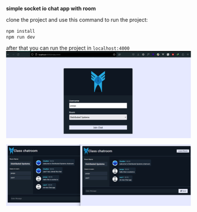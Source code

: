 **simple socket io chat app with room**

clone the project and use this command to run the project:

    npm install
    npm run dev
after that you can run the project in `localhost:4000`
![page one of the app](screenshot/shot1.png)

![page two of the app](screenshot/shot2.png)